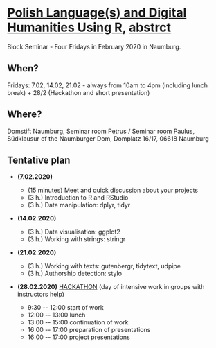 # [Polish Language(s) and Digital Humanities Using R](https://agricolamz.github.io/2020.02_Naumburg_R/), [abstrct](http://www.aleksander-brueckner-zentrum.org/veranstaltungen/detail/datum/2020/01/21/polish-languages-and-digital-humanities-using-r/)

Block Seminar - Four Fridays in February 2020 in Naumburg.

## When? 

Fridays: 7.02, 14.02, 21.02 - always from 10am to 4pm (including lunch break) + 28/2 (Hackathon and short presentation)

## Where? 

Domstift Naumburg, Seminar room Petrus / Seminar room Paulus, Südklausur of the Naumburger Dom, Domplatz 16/17, 06618 Naumburg 

## Tentative plan

* **(7.02.2020)** 
    * (15 minutes) Meet and quick discussion about your projects 
    * (3 h.) Introduction to R and RStudio
    * (3 h.) Data manipulation: dplyr, tidyr
* **(14.02.2020)** 
    * (3 h.) Data visualisation: ggplot2 
    * (3 h.) Working with strings: stringr
* **(21.02.2020)**
    * (3 h.) Working with texts: gutenbergr, tidytext, udpipe 
    * (3 h.) Authorship detection: stylo

* **(28.02.2020)** [HACKATHON](https://en.wikipedia.org/wiki/Hackathon) (day of intensive work in groups with instructors help) 
    * 9:30 -- 12:00 start of work 
    * 12:00 -- 13:00 lunch 
    * 13:00 -- 15:00 continuation of work 
    * 16:00 -- 17:00 preparation of presentations
    * 16:00 -- 17:00 project presentations 